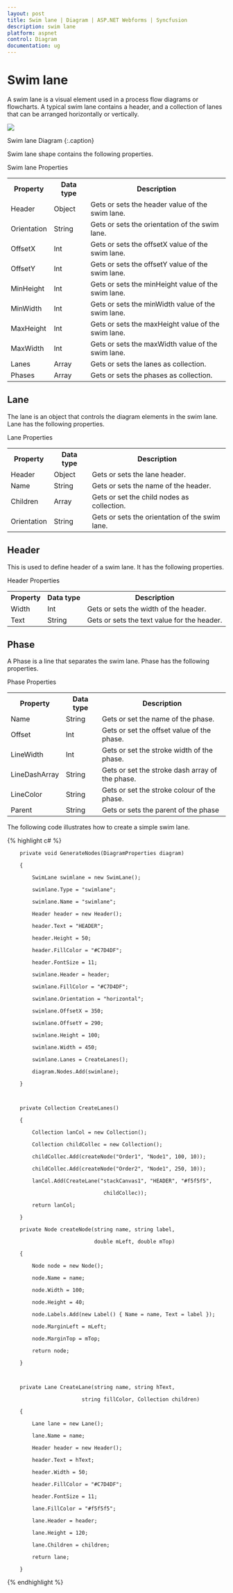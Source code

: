```yaml
---
layout: post
title: Swim lane | Diagram | ASP.NET Webforms | Syncfusion
description: swim lane 
platform: aspnet
control: Diagram
documentation: ug
---
```


# Swim lane 

A swim lane is a visual element used in a process flow diagrams or flowcharts. A typical swim lane contains a header, and a collection of lanes that can be arranged horizontally or vertically.

 ![](Swim-lane_images/Swim-lane_img1.png) 

Swim lane Diagram
{:.caption} 

Swim lane shape contains the following properties.

Swim lane Properties

<table>
<tr>
<th>Property</th><th>Data type</th><th>Description</th></tr>
<tr>
<td>
Header</td><td>
Object</td><td>
Gets or sets the header value of the swim lane.</td></tr>
<tr>
<td>
Orientation</td><td>
String</td><td>
Gets or sets the orientation of the swim lane.</td></tr>
<tr>
<td>
OffsetX</td><td>
Int</td><td>
Gets or sets the offsetX value of the swim lane.</td></tr>
<tr>
<td>
OffsetY</td><td>
Int</td><td>
Gets or sets the offsetY value of the swim lane.</td></tr>
<tr>
<td>
MinHeight</td><td>
Int</td><td>
Gets or sets the minHeight value of the swim lane.</td></tr>
<tr>
<td>
MinWidth</td><td>
Int</td><td>
Gets or sets the minWidth value of the swim lane.</td></tr>
<tr>
<td>
MaxHeight</td><td>
Int</td><td>
Gets or sets the maxHeight value of the swim lane.</td></tr>
<tr>
<td>
MaxWidth</td><td>
Int</td><td>
Gets or sets the maxWidth value of the swim lane.</td></tr>
<tr>
<td>
Lanes</td><td>
Array</td><td>
Gets or sets the lanes as collection.</td></tr>
<tr>
<td>
Phases</td><td>
Array</td><td>
Gets or sets the phases as collection.</td></tr>
</table>


## Lane

The lane is an object that controls the diagram elements in the swim lane. Lane has the following properties.

Lane Properties

<table>
<tr>
<th>Property</th><th>Data type</th><th>Description</th></tr>
<tr>
<td>
Header</td><td>
Object</td><td>
Gets or sets the lane header.</td></tr>
<tr>
<td>
Name</td><td>
String</td><td>
Gets or sets the name of the header.</td></tr>
<tr>
<td>
Children</td><td>
Array</td><td>
Gets or set the child nodes as collection.</td></tr>
<tr>
<td>
Orientation</td><td>
String</td><td>
Gets or sets the orientation of the swim lane.</td></tr>
</table>


## Header

This is used to define header of a swim lane. It has the following properties.

Header Properties

<table>
<tr>
<th>Property</th><th>Data type</th><th>Description</th></tr>
<tr>
<td>
Width</td><td>
Int</td><td>
Gets or sets the width of the header.</td></tr>
<tr>
<td>
Text</td><td>
String</td><td>
Gets or sets the text value for the header.</td></tr>
</table>


## Phase

A Phase is a line that separates the swim lane. Phase has the following properties.

Phase Properties

<table>
<tr>
<th>Property</th><th>Data type</th><th>Description</th></tr>
<tr>
<td>
Name</td><td>
String</td><td>
Gets or set the name of the phase.</td></tr>
<tr>
<td>
Offset</td><td>
Int</td><td>
Gets or set the offset value of the phase.</td></tr>
<tr>
<td>
LineWidth</td><td>
Int</td><td>
Gets or set the stroke width of the phase.</td></tr>
<tr>
<td>
LineDashArray</td><td>
String</td><td>
Gets or set the stroke dash array of the phase.</td></tr>
<tr>
<td>
LineColor</td><td>
String</td><td>
Gets or set the stroke colour of the phase.</td></tr>
<tr>
<td>
Parent</td><td>
String</td><td>
Gets or sets the parent of the phase</td></tr>
</table>


The following code illustrates how to create a simple swim lane.

{% highlight c# %}

        private void GenerateNodes(DiagramProperties diagram)

        {

            SwimLane swimlane = new SwimLane();

            swimlane.Type = "swimlane";

            swimlane.Name = "swimlane";

            Header header = new Header();

            header.Text = "HEADER";

            header.Height = 50;

            header.FillColor = "#C7D4DF";

            header.FontSize = 11;

            swimlane.Header = header;

            swimlane.FillColor = "#C7D4DF";

            swimlane.Orientation = "horizontal";

            swimlane.OffsetX = 350;

            swimlane.OffsetY = 290;

            swimlane.Height = 100;

            swimlane.Width = 450;

            swimlane.Lanes = CreateLanes();

            diagram.Nodes.Add(swimlane);

        }



        private Collection CreateLanes()

        {

            Collection lanCol = new Collection();

            Collection childCollec = new Collection();

            childCollec.Add(createNode("Order1", "Node1", 100, 10));

            childCollec.Add(createNode("Order2", "Node1", 250, 10));

            lanCol.Add(CreateLane("stackCanvas1", "HEADER", "#f5f5f5",

                                   childCollec));

            return lanCol;

        }

        private Node createNode(string name, string label, 

                                double mLeft, double mTop)

        {

            Node node = new Node();

            node.Name = name;

            node.Width = 100;

            node.Height = 40;

            node.Labels.Add(new Label() { Name = name, Text = label });

            node.MarginLeft = mLeft;

            node.MarginTop = mTop;

            return node;

        }



        private Lane CreateLane(string name, string hText,

                            string fillColor, Collection children)

        {

            Lane lane = new Lane();

            lane.Name = name;

            Header header = new Header();

            header.Text = hText;

            header.Width = 50;

            header.FillColor = "#C7D4DF";

            header.FontSize = 11;

            lane.FillColor = "#f5f5f5";

            lane.Header = header;

            lane.Height = 120;

            lane.Children = children;

            return lane;

        }



{% endhighlight %}



